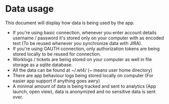 # Data usage

This document will display how data is being used by the app.

- If you're using basic connection, whenever you enter account details username / password it's stored only on your computer with as encoded text (To be reused whenever you synchronize data with JIRA).
- If you're using OAUTH connection, only authorization tokens are being stored locally to be reused for connection.
- Worklogs / tickets are being stored on your computer as well in file storage as a sqlite database. 
- All the data can be found at ~/.wt4/ (~ means user home directory)
- There are app behaviour logs being stored locally on computer (For easier app support if anything goes awry)
- A minimal amount of data is being tracked and sent to analytics (App launch, open view), data is anonymized and no sensitive data is sent over.
